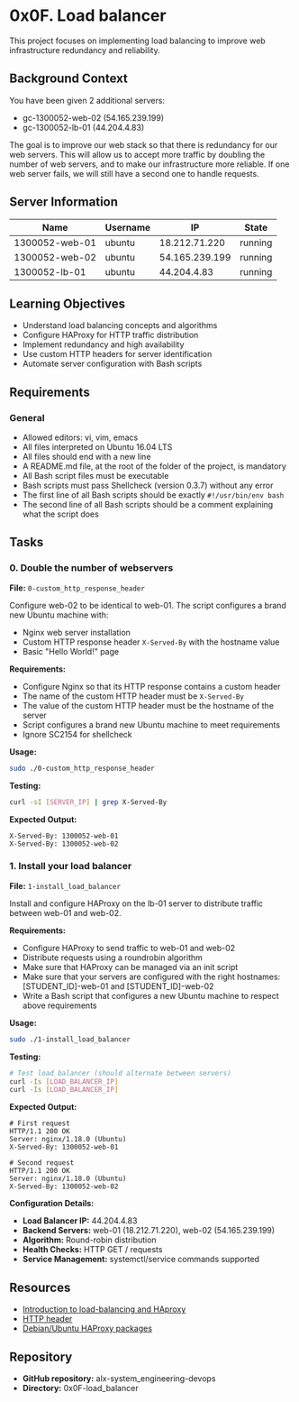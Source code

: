 # 0x0F. Load balancer

This project focuses on implementing load balancing to improve web infrastructure redundancy and reliability.

## Background Context

You have been given 2 additional servers:

- gc-1300052-web-02 (54.165.239.199)
- gc-1300052-lb-01 (44.204.4.83)

The goal is to improve our web stack so that there is redundancy for our web servers. This will allow us to accept more traffic by doubling the number of web servers, and to make our infrastructure more reliable. If one web server fails, we will still have a second one to handle requests.

## Server Information

| Name           | Username | IP             | State   |
| -------------- | -------- | -------------- | ------- |
| 1300052-web-01 | ubuntu   | 18.212.71.220  | running |
| 1300052-web-02 | ubuntu   | 54.165.239.199 | running |
| 1300052-lb-01  | ubuntu   | 44.204.4.83    | running |

## Learning Objectives

- Understand load balancing concepts and algorithms
- Configure HAProxy for HTTP traffic distribution
- Implement redundancy and high availability
- Use custom HTTP headers for server identification
- Automate server configuration with Bash scripts

## Requirements

### General

- Allowed editors: vi, vim, emacs
- All files interpreted on Ubuntu 16.04 LTS
- All files should end with a new line
- A README.md file, at the root of the folder of the project, is mandatory
- All Bash script files must be executable
- Bash scripts must pass Shellcheck (version 0.3.7) without any error
- The first line of all Bash scripts should be exactly `#!/usr/bin/env bash`
- The second line of all Bash scripts should be a comment explaining what the script does

## Tasks

### 0. Double the number of webservers

**File:** `0-custom_http_response_header`

Configure web-02 to be identical to web-01. The script configures a brand new Ubuntu machine with:

- Nginx web server installation
- Custom HTTP response header `X-Served-By` with the hostname value
- Basic "Hello World!" page

**Requirements:**

- Configure Nginx so that its HTTP response contains a custom header
- The name of the custom HTTP header must be `X-Served-By`
- The value of the custom HTTP header must be the hostname of the server
- Script configures a brand new Ubuntu machine to meet requirements
- Ignore SC2154 for shellcheck

**Usage:**

```bash
sudo ./0-custom_http_response_header
```

**Testing:**

```bash
curl -sI [SERVER_IP] | grep X-Served-By
```

**Expected Output:**

```
X-Served-By: 1300052-web-01
X-Served-By: 1300052-web-02
```

### 1. Install your load balancer

**File:** `1-install_load_balancer`

Install and configure HAProxy on the lb-01 server to distribute traffic between web-01 and web-02.

**Requirements:**

- Configure HAProxy to send traffic to web-01 and web-02
- Distribute requests using a roundrobin algorithm
- Make sure that HAProxy can be managed via an init script
- Make sure that your servers are configured with the right hostnames: [STUDENT_ID]-web-01 and [STUDENT_ID]-web-02
- Write a Bash script that configures a new Ubuntu machine to respect above requirements

**Usage:**

```bash
sudo ./1-install_load_balancer
```

**Testing:**

```bash
# Test load balancer (should alternate between servers)
curl -Is [LOAD_BALANCER_IP]
curl -Is [LOAD_BALANCER_IP]
```

**Expected Output:**

```
# First request
HTTP/1.1 200 OK
Server: nginx/1.18.0 (Ubuntu)
X-Served-By: 1300052-web-01

# Second request
HTTP/1.1 200 OK
Server: nginx/1.18.0 (Ubuntu)
X-Served-By: 1300052-web-02
```

**Configuration Details:**

- **Load Balancer IP:** 44.204.4.83
- **Backend Servers:** web-01 (18.212.71.220), web-02 (54.165.239.199)
- **Algorithm:** Round-robin distribution
- **Health Checks:** HTTP GET / requests
- **Service Management:** systemctl/service commands supported

## Resources

- [Introduction to load-balancing and HAproxy](https://www.digitalocean.com/community/tutorials/an-introduction-to-haproxy-and-load-balancing-concepts)
- [HTTP header](https://developer.mozilla.org/en-US/docs/Web/HTTP/Headers)
- [Debian/Ubuntu HAProxy packages](https://haproxy.debian.net/)

## Repository

- **GitHub repository:** alx-system_engineering-devops
- **Directory:** 0x0F-load_balancer
